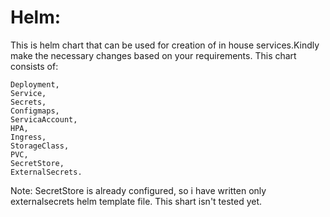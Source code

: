 # Helm:

This is helm chart that can be used for creation of in house services.Kindly make the necessary changes based on your requirements.
This chart consists of:
```
Deployment, 
Service, 
Secrets, 
Configmaps, 
ServicaAccount, 
HPA, 
Ingress, 
StorageClass, 
PVC,
SecretStore,
ExternalSecrets.
```

Note: SecretStore is already configured, so i have written only externalsecrets helm template file. This shart isn't tested yet.